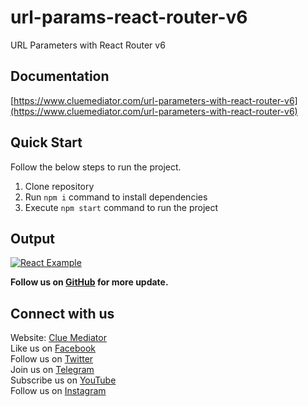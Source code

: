 # url-params-react-router-v6

URL Parameters with React Router v6

## Documentation

[https://www.cluemediator.com/url-parameters-with-react-router-v6](https://www.cluemediator.com/url-parameters-with-react-router-v6)

## Quick Start

Follow the below steps to run the project.

1. Clone repository
2. Run `npm i` command to install dependencies
3. Execute `npm start` command to run the project

## Output

[![React Example](https://www.cluemediator.com/wp-content/uploads/2022/09/output-url-parameters-with-react-router-v6-clue-mediator.gif)](https://www.cluemediator.com/url-parameters-with-react-router-v6)

**Follow us on [GitHub](https://github.com/cluemediator) for more update.**

## Connect with us

Website: [Clue Mediator](https://www.cluemediator.com)  
Like us on [Facebook](https://www.facebook.com/thecluemediator)  
Follow us on [Twitter](https://twitter.com/cluemediator)  
Join us on [Telegram](https://t.me/cluemediator)  
Subscribe us on [YouTube](https://www.youtube.com/ClueMediator)  
Follow us on [Instagram](https://www.instagram.com/clue_mediator)